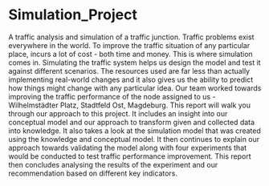 # Simulation_Project
A traffic analysis and simulation of a traffic junction.
Traffic problems exist everywhere in the world. To improve the traffic situation of any particular place, incurs a lot of
cost - both time and money. This is where simulation comes in. Simulating the traffic system helps us design the
model and test it against different scenarios. The resources used are far less than actually implementing real-world
changes and it also gives us the ability to predict how things might change with any particular idea. Our team worked
towards improving the traffic performance of the node assigned to us - Wilhelmstädter Platz, Stadtfeld Ost,
Magdeburg. This report will walk you through our approach to this project. It includes an insight into our conceptual
model and our approach to transform given and collected data into knowledge. It also takes a look at the simulation
model that was created using the knowledge and conceptual model. It then continues to explain our approach
towards validating the model along with four experiments that would be conducted to test traffic performance
improvement. This report then concludes analysing the results of the experiment and our recommendation based on
different key indicators.
